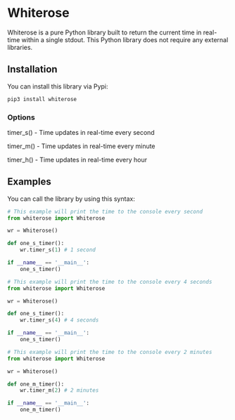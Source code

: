 # Whiterose
Whiterose is a pure Python library built to return the current time in real-time within a single stdout. This Python library does not require any external libraries.

## Installation
You can install this library via Pypi:

```bash
pip3 install whiterose
```

### Options
timer_s() - Time updates in real-time every second

timer_m() - Time updates in real-time every minute

timer_h() - Time updates in real-time every hour

## Examples

You can call the library by using this syntax:

```python
# This example will print the time to the console every second
from whiterose import Whiterose

wr = Whiterose()

def one_s_timer():
    wr.timer_s(1) # 1 second

if __name__ == '__main__':
    one_s_timer()
```

```python
# This example will print the time to the console every 4 seconds
from whiterose import Whiterose

wr = Whiterose()

def one_s_timer():
    wr.timer_s(4) # 4 seconds

if __name__ == '__main__':
    one_s_timer()
```

```python
# This example will print the time to the console every 2 minutes
from whiterose import Whiterose

wr = Whiterose()

def one_m_timer():
    wr.timer_m(2) # 2 minutes

if __name__ == '__main__':
    one_m_timer()
```
